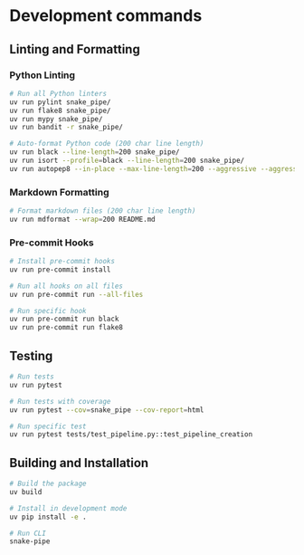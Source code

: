 # Development commands

## Linting and Formatting

### Python Linting

```bash
# Run all Python linters
uv run pylint snake_pipe/
uv run flake8 snake_pipe/
uv run mypy snake_pipe/
uv run bandit -r snake_pipe/

# Auto-format Python code (200 char line length)
uv run black --line-length=200 snake_pipe/
uv run isort --profile=black --line-length=200 snake_pipe/
uv run autopep8 --in-place --max-line-length=200 --aggressive --aggressive -r snake_pipe/
```

### Markdown Formatting

```bash
# Format markdown files (200 char line length)
uv run mdformat --wrap=200 README.md
```

### Pre-commit Hooks

```bash
# Install pre-commit hooks
uv run pre-commit install

# Run all hooks on all files
uv run pre-commit run --all-files

# Run specific hook
uv run pre-commit run black
uv run pre-commit run flake8
```

## Testing

```bash
# Run tests
uv run pytest

# Run tests with coverage
uv run pytest --cov=snake_pipe --cov-report=html

# Run specific test
uv run pytest tests/test_pipeline.py::test_pipeline_creation
```

## Building and Installation

```bash
# Build the package
uv build

# Install in development mode
uv pip install -e .

# Run CLI
snake-pipe
```
